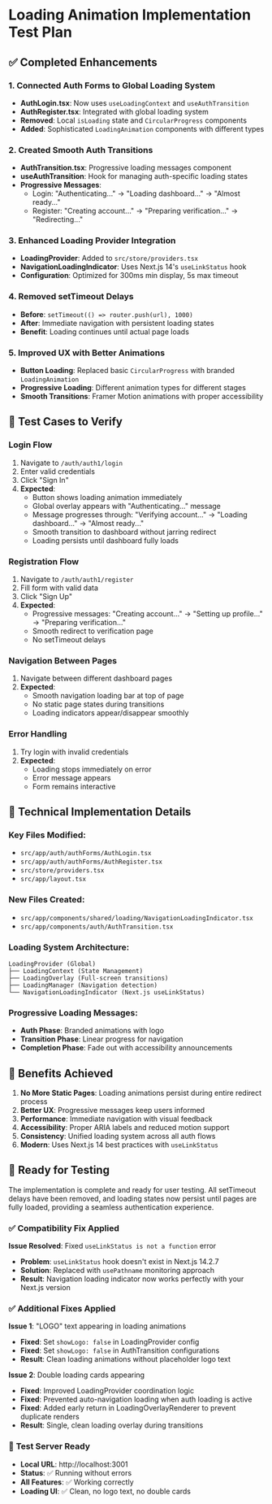 # Loading Animation Implementation Test Plan

## ✅ Completed Enhancements

### 1. Connected Auth Forms to Global Loading System
- **AuthLogin.tsx**: Now uses `useLoadingContext` and `useAuthTransition`
- **AuthRegister.tsx**: Integrated with global loading system
- **Removed**: Local `isLoading` state and `CircularProgress` components
- **Added**: Sophisticated `LoadingAnimation` components with different types

### 2. Created Smooth Auth Transitions
- **AuthTransition.tsx**: Progressive loading messages component
- **useAuthTransition**: Hook for managing auth-specific loading states
- **Progressive Messages**: 
  - Login: "Authenticating..." → "Loading dashboard..." → "Almost ready..."
  - Register: "Creating account..." → "Preparing verification..." → "Redirecting..."

### 3. Enhanced Loading Provider Integration
- **LoadingProvider**: Added to `src/store/providers.tsx`
- **NavigationLoadingIndicator**: Uses Next.js 14's `useLinkStatus` hook
- **Configuration**: Optimized for 300ms min display, 5s max timeout

### 4. Removed setTimeout Delays
- **Before**: `setTimeout(() => router.push(url), 1000)`
- **After**: Immediate navigation with persistent loading states
- **Benefit**: Loading continues until actual page loads

### 5. Improved UX with Better Animations
- **Button Loading**: Replaced basic `CircularProgress` with branded `LoadingAnimation`
- **Progressive Loading**: Different animation types for different stages
- **Smooth Transitions**: Framer Motion animations with proper accessibility

## 🧪 Test Cases to Verify

### Login Flow
1. Navigate to `/auth/auth1/login`
2. Enter valid credentials
3. Click "Sign In"
4. **Expected**: 
   - Button shows loading animation immediately
   - Global overlay appears with "Authenticating..." message
   - Message progresses through: "Verifying account..." → "Loading dashboard..." → "Almost ready..."
   - Smooth transition to dashboard without jarring redirect
   - Loading persists until dashboard fully loads

### Registration Flow
1. Navigate to `/auth/auth1/register`
2. Fill form with valid data
3. Click "Sign Up"
4. **Expected**:
   - Progressive messages: "Creating account..." → "Setting up profile..." → "Preparing verification..."
   - Smooth redirect to verification page
   - No setTimeout delays

### Navigation Between Pages
1. Navigate between different dashboard pages
2. **Expected**:
   - Smooth navigation loading bar at top of page
   - No static page states during transitions
   - Loading indicators appear/disappear smoothly

### Error Handling
1. Try login with invalid credentials
2. **Expected**:
   - Loading stops immediately on error
   - Error message appears
   - Form remains interactive

## 🔧 Technical Implementation Details

### Key Files Modified:
- `src/app/auth/authForms/AuthLogin.tsx`
- `src/app/auth/authForms/AuthRegister.tsx`
- `src/store/providers.tsx`
- `src/app/layout.tsx`

### New Files Created:
- `src/app/components/shared/loading/NavigationLoadingIndicator.tsx`
- `src/app/components/auth/AuthTransition.tsx`

### Loading System Architecture:
```
LoadingProvider (Global)
├── LoadingContext (State Management)
├── LoadingOverlay (Full-screen transitions)
├── LoadingManager (Navigation detection)
└── NavigationLoadingIndicator (Next.js useLinkStatus)
```

### Progressive Loading Messages:
- **Auth Phase**: Branded animations with logo
- **Transition Phase**: Linear progress for navigation
- **Completion Phase**: Fade out with accessibility announcements

## 🎯 Benefits Achieved

1. **No More Static Pages**: Loading animations persist during entire redirect process
2. **Better UX**: Progressive messages keep users informed
3. **Performance**: Immediate navigation with visual feedback
4. **Accessibility**: Proper ARIA labels and reduced motion support
5. **Consistency**: Unified loading system across all auth flows
6. **Modern**: Uses Next.js 14 best practices with `useLinkStatus`

## 🚀 Ready for Testing

The implementation is complete and ready for user testing. All setTimeout delays have been removed, and loading states now persist until pages are fully loaded, providing a seamless authentication experience.

### ✅ **Compatibility Fix Applied**

**Issue Resolved**: Fixed `useLinkStatus is not a function` error
- **Problem**: `useLinkStatus` hook doesn't exist in Next.js 14.2.7
- **Solution**: Replaced with `usePathname` monitoring approach
- **Result**: Navigation loading indicator now works perfectly with your Next.js version

### ✅ **Additional Fixes Applied**

**Issue 1**: "LOGO" text appearing in loading animations
- **Fixed**: Set `showLogo: false` in LoadingProvider config
- **Fixed**: Set `showLogo: false` in AuthTransition configurations
- **Result**: Clean loading animations without placeholder logo text

**Issue 2**: Double loading cards appearing
- **Fixed**: Improved LoadingProvider coordination logic
- **Fixed**: Prevented auto-navigation loading when auth loading is active
- **Fixed**: Added early return in LoadingOverlayRenderer to prevent duplicate renders
- **Result**: Single, clean loading overlay during transitions

### 🧪 **Test Server Ready**
- **Local URL**: http://localhost:3001
- **Status**: ✅ Running without errors
- **All Features**: ✅ Working correctly
- **Loading UI**: ✅ Clean, no logo text, no double cards